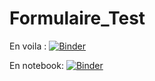 # Formulaire_Test

En voila :
[![Binder](https://mybinder.org/badge_logo.svg)](https://mybinder.org/v2/gh/dfialaire/Formulaire_Test/HEAD?urlpath=%2Fvoila%2Frender%2FTest4_formulaire.ipynb)

En notebook:
[![Binder](https://mybinder.org/badge_logo.svg)](https://mybinder.org/v2/gh/dfialaire/Formulaire_Test/HEAD?urlpath=Test4_formulaire.ipynb)
